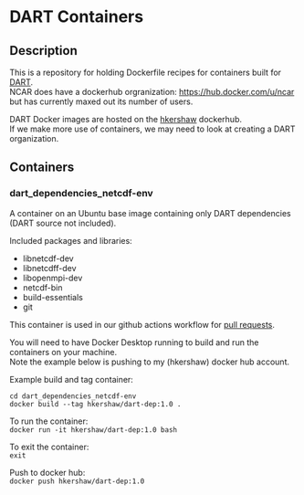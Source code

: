 # DART Containers

## Description
This is a repository for holding Dockerfile recipes for containers built for [DART](https://github.com/NCAR/DART).  
NCAR does have a dockerhub orgranization: https://hub.docker.com/u/ncar but has currently maxed out its number of users.  

DART Docker images are hosted on the [hkershaw](https://hub.docker.com/repositories/hkershaw) dockerhub.  
If we make more use of containers, we may need to look at creating a DART organization.

## Containers
### dart_dependencies_netcdf-env
A container on an Ubuntu base image containing only DART dependencies (DART source not included).

Included packages and libraries:
- libnetcdf-dev
- libnetcdff-dev
- libopenmpi-dev
- netcdf-bin
- build-essentials
- git 

This container is used in our github actions workflow for [pull requests](
https://github.com/NCAR/DART/blob/e17959db1a917418e192b2c2a6c093dcefb5bdb5/.github/workflows/action_on_pull_request.yml#L15).

You will need to have Docker Desktop running to build and run the containers on your machine.    
Note the example below is pushing to my (hkershaw) docker hub account.

Example build and tag container:

`cd dart_dependencies_netcdf-env`  
`docker build --tag hkershaw/dart-dep:1.0 .`   

To run the container:    
`docker run -it hkershaw/dart-dep:1.0 bash`  

To exit the container:    
`exit`  

Push to docker hub:    
`docker push hkershaw/dart-dep:1.0`  


